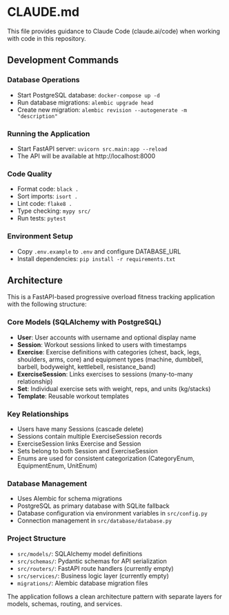 # CLAUDE.md

This file provides guidance to Claude Code (claude.ai/code) when working with code in this repository.

## Development Commands

### Database Operations
- Start PostgreSQL database: `docker-compose up -d`
- Run database migrations: `alembic upgrade head`
- Create new migration: `alembic revision --autogenerate -m "description"`

### Running the Application
- Start FastAPI server: `uvicorn src.main:app --reload`
- The API will be available at http://localhost:8000

### Code Quality
- Format code: `black .`
- Sort imports: `isort .` 
- Lint code: `flake8 .`
- Type checking: `mypy src/`
- Run tests: `pytest`

### Environment Setup
- Copy `.env.example` to `.env` and configure DATABASE_URL
- Install dependencies: `pip install -r requirements.txt`

## Architecture

This is a FastAPI-based progressive overload fitness tracking application with the following structure:

### Core Models (SQLAlchemy with PostgreSQL)
- **User**: User accounts with username and optional display name
- **Session**: Workout sessions linked to users with timestamps
- **Exercise**: Exercise definitions with categories (chest, back, legs, shoulders, arms, core) and equipment types (machine, dumbbell, barbell, bodyweight, kettlebell, resistance_band)
- **ExerciseSession**: Links exercises to sessions (many-to-many relationship)
- **Set**: Individual exercise sets with weight, reps, and units (kg/stacks)
- **Template**: Reusable workout templates

### Key Relationships
- Users have many Sessions (cascade delete)
- Sessions contain multiple ExerciseSession records
- ExerciseSession links Exercise and Session
- Sets belong to both Session and ExerciseSession
- Enums are used for consistent categorization (CategoryEnum, EquipmentEnum, UnitEnum)

### Database Management
- Uses Alembic for schema migrations
- PostgreSQL as primary database with SQLite fallback
- Database configuration via environment variables in `src/config.py`
- Connection management in `src/database/database.py`

### Project Structure
- `src/models/`: SQLAlchemy model definitions
- `src/schemas/`: Pydantic schemas for API serialization  
- `src/routers/`: FastAPI route handlers (currently empty)
- `src/services/`: Business logic layer (currently empty)
- `migrations/`: Alembic database migration files

The application follows a clean architecture pattern with separate layers for models, schemas, routing, and services.
